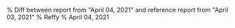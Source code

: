 % Diff between report from "April 04, 2021" and reference report from "April 03, 2021"
% Reffy
% April 04, 2021

